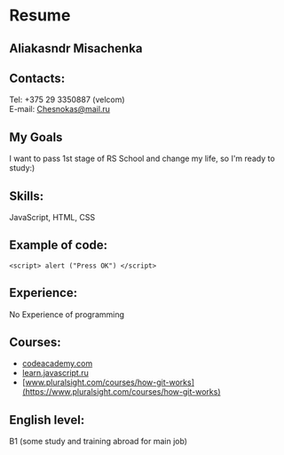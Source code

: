 # Resume
## Aliakasndr Misachenka
## Contacts: 
 Tel: +375 29 3350887 (velcom)  
 E-mail: Chesnokas@mail.ru
## My Goals
I want to pass 1st stage of RS School and change my life, so I'm ready to study:)
## Skills: 
  JavaScript, HTML, CSS
## Example of code:
 `<script> alert ("Press OK") </script>`
## Experience: 
No Experience of programming 
## Courses:
 * [codeacademy.com](https://codeacademy.com)
 * [learn.javascript.ru](https://learn.javascript.ru)
 * [www.pluralsight.com/courses/how-git-works](https://www.pluralsight.com/courses/how-git-works)
 
## English level: 
B1 (some study and training abroad for main job)


